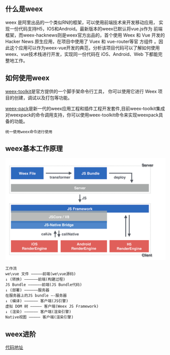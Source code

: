 ## 什么是weex
weex 是阿里出品的一个类似RN的框架，可以使用前端技术来开发移动应用，
实现一份代码支持H5，IOS和Android。最新版本的weex已默认将vue.js作为
前端框架，而weex-hacknews则是weex官方出品的，首个使用 Weex 和 Vue
 开发的 Hacker News 原生应用，在项目中使用了 Vuex 和 vue-router等官
 方组件 。因此这个应用可以作为weex-vue开发的典范，分析该项目代码可以了解如何使用
 weex、vue技术栈进行开发，实现同一份代码在 iOS、Android、Web 下都能完整地工作。
    
## 如何使用weex
[weex-toolkit](https://weex.apache.org/cn/guide/tools/toolkit.html)是官方提供的一个脚手架命令行工具，
你可以使用它进行 Weex 项目的创建，调试以及打包等功能。

[weex-pack](https://github.com/weexteam/weex-pack)是新一代的weex应用工程和插件工程开发套件,目前weex-toolkit集成对weexpack的命令调用支持，你可以使用weex-toolkit命令来实现weexpack具备的功能。
 
    统一使用weex命令进行使用
## weex基本工作原理
![weex-process](./weex-process.png)
    
    工作流
    we\vue 文件 ————–前端(we\vue源码) 
    ↓ (转换) ——————前端(构建过程) 
    JS Bundle —————–前端(JS Bundle代码) 
    ↓ (部署) ——————服务器 
    在服务器上的JS bundle —-服务器 
    ↓ (编译) —————— 客户端(JS引擎) 
    虚拟 DOM 树 ————— 客户端(Weex JS Framework) 
    ↓ (渲染) —————— 客户端(渲染引擎) 
    Native视图 ————— 客户端(渲染引擎) 
    
## weex进阶

[代码地址](https://github.com/yinshuxun/weex-start-kit)
